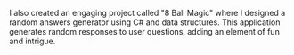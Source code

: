 I also created an engaging project called "8 Ball Magic" where I designed a random answers generator using C# and data structures. This application generates random responses to user questions, adding an element of fun and intrigue.
